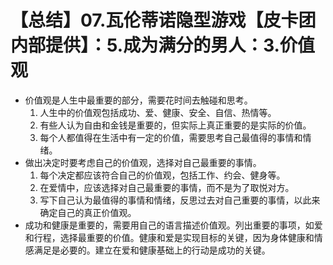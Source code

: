 # 【总结】07.瓦伦蒂诺隐型游戏【皮卡团内部提供】：5.成为满分的男人：3.价值观

-   价值观是人生中最重要的部分，需要花时间去触碰和思考。
    1.  人生中的价值观包括成功、爱、健康、安全、自信、热情等。
    2.  有些人认为自由和金钱是重要的，但实际上真正重要的是实际的价值。
    3.  每个人都值得在生活中有一定的价值，需要思考自己最值得的事情和情绪。
-   做出决定时要考虑自己的价值观，选择对自己最重要的事情。
    1.  每个决定都应该符合自己的价值观，包括工作、约会、健身等。
    2.  在爱情中，应该选择对自己最重要的事情，而不是为了取悦对方。
    3.  写下自己认为最值得的事情和情绪，反思过去对自己重要的事情，以此来确定自己的真正价值观。
-   成功和健康是重要的，需要用自己的语言描述价值观。列出重要的事项，如爱和行程，选择最重要的价值。健康和爱是实现目标的关键，因为身体健康和情感满足是必要的。建立在爱和健康基础上的行动是成功的关键。